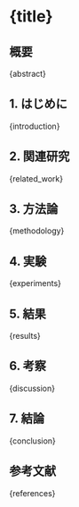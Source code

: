 # {title}

## 概要
{abstract}

## 1. はじめに
{introduction}

## 2. 関連研究
{related_work}

## 3. 方法論
{methodology}

## 4. 実験
{experiments}

## 5. 結果
{results}

## 6. 考察
{discussion}

## 7. 結論
{conclusion}

## 参考文献
{references} 
